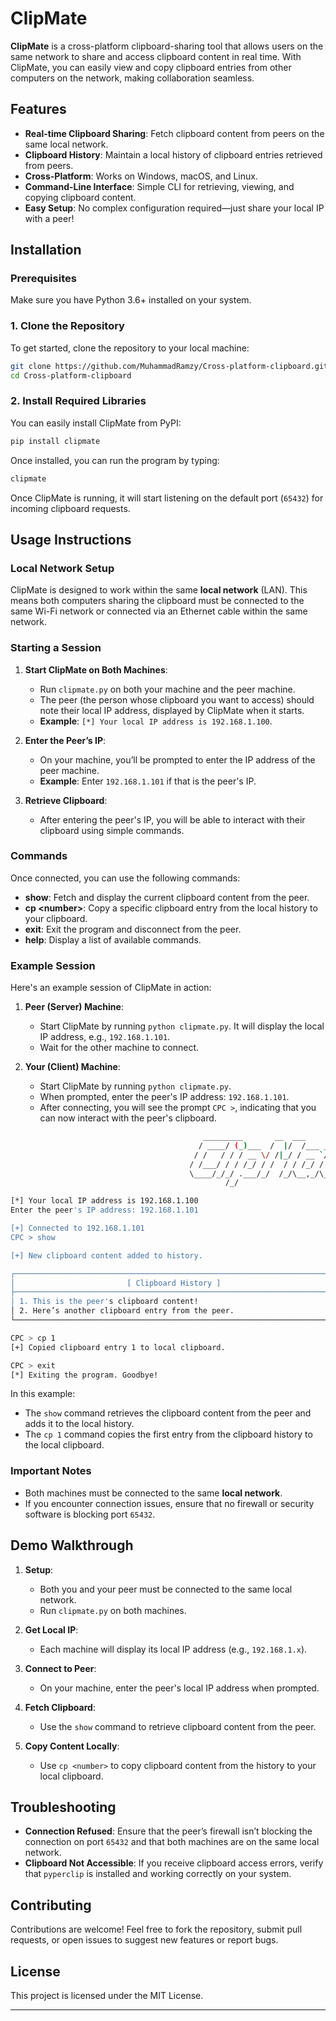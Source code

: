 # ClipMate

**ClipMate** is a cross-platform clipboard-sharing tool that allows users on the same network to share and access clipboard content in real time. With ClipMate, you can easily view and copy clipboard entries from other computers on the network, making collaboration seamless.

## Features

- **Real-time Clipboard Sharing**: Fetch clipboard content from peers on the same local network.
- **Clipboard History**: Maintain a local history of clipboard entries retrieved from peers.
- **Cross-Platform**: Works on Windows, macOS, and Linux.
- **Command-Line Interface**: Simple CLI for retrieving, viewing, and copying clipboard content.
- **Easy Setup**: No complex configuration required—just share your local IP with a peer!

## Installation

### Prerequisites

Make sure you have Python 3.6+ installed on your system.

### 1. Clone the Repository

To get started, clone the repository to your local machine:

```bash
git clone https://github.com/MuhammadRamzy/Cross-platform-clipboard.git
cd Cross-platform-clipboard
```

### 2. Install Required Libraries

You can easily install ClipMate from PyPI:

```bash
pip install clipmate
```
Once installed, you can run the program by typing:

```bash
clipmate
```

Once ClipMate is running, it will start listening on the default port (`65432`) for incoming clipboard requests.

## Usage Instructions

### Local Network Setup

ClipMate is designed to work within the same **local network** (LAN). This means both computers sharing the clipboard must be connected to the same Wi-Fi network or connected via an Ethernet cable within the same network.

### Starting a Session

1. **Start ClipMate on Both Machines**: 
   - Run `clipmate.py` on both your machine and the peer machine.
   - The peer (the person whose clipboard you want to access) should note their local IP address, displayed by ClipMate when it starts.
   - **Example**: `[*] Your local IP address is 192.168.1.100`.

2. **Enter the Peer’s IP**: 
   - On your machine, you’ll be prompted to enter the IP address of the peer machine.
   - **Example**: Enter `192.168.1.101` if that is the peer's IP.

3. **Retrieve Clipboard**: 
   - After entering the peer's IP, you will be able to interact with their clipboard using simple commands.

### Commands

Once connected, you can use the following commands:

- **show**: Fetch and display the current clipboard content from the peer.
- **cp \<number\>**: Copy a specific clipboard entry from the local history to your clipboard.
- **exit**: Exit the program and disconnect from the peer.
- **help**: Display a list of available commands.

### Example Session

Here's an example session of ClipMate in action:

1. **Peer (Server) Machine**:
   - Start ClipMate by running `python clipmate.py`. It will display the local IP address, e.g., `192.168.1.101`.
   - Wait for the other machine to connect.

2. **Your (Client) Machine**:
   - Start ClipMate by running `python clipmate.py`.
   - When prompted, enter the peer's IP address: `192.168.1.101`.
   - After connecting, you will see the prompt `CPC >`, indicating that you can now interact with the peer's clipboard.

```bash
                                           _________       __  ___      __
                                          / ____/ (_)___  /  |/  /___ _/ /____
                                         / /   / / / __ \/ /|_/ / __ `/ __/ _ \
                                        / /___/ / / /_/ / /  / / /_/ / /_/  __/
                                        \____/_/_/ .___/_/  /_/\__,_/\__/\___/
                                                /_/

[*] Your local IP address is 192.168.1.100
Enter the peer's IP address: 192.168.1.101

[+] Connected to 192.168.1.101
CPC > show

[+] New clipboard content added to history.

┌──────────────────────────────────────────────────────────────────────┐
│                         [ Clipboard History ]                        │
├──────────────────────────────────────────────────────────────────────┤
│ 1. This is the peer's clipboard content!                             │
│ 2. Here’s another clipboard entry from the peer.                     │
└──────────────────────────────────────────────────────────────────────┘

CPC > cp 1
[+] Copied clipboard entry 1 to local clipboard.

CPC > exit
[*] Exiting the program. Goodbye!
```

In this example:
- The `show` command retrieves the clipboard content from the peer and adds it to the local history.
- The `cp 1` command copies the first entry from the clipboard history to the local clipboard.

### Important Notes

- Both machines must be connected to the same **local network**.
- If you encounter connection issues, ensure that no firewall or security software is blocking port `65432`.

## Demo Walkthrough

1. **Setup**: 
   - Both you and your peer must be connected to the same local network.
   - Run `clipmate.py` on both machines.
   
2. **Get Local IP**: 
   - Each machine will display its local IP address (e.g., `192.168.1.x`).
   
3. **Connect to Peer**: 
   - On your machine, enter the peer's local IP address when prompted.

4. **Fetch Clipboard**: 
   - Use the `show` command to retrieve clipboard content from the peer.
   
5. **Copy Content Locally**: 
   - Use `cp <number>` to copy clipboard content from the history to your local clipboard.

## Troubleshooting

- **Connection Refused**: Ensure that the peer’s firewall isn’t blocking the connection on port `65432` and that both machines are on the same local network.
- **Clipboard Not Accessible**: If you receive clipboard access errors, verify that `pyperclip` is installed and working correctly on your system.

## Contributing

Contributions are welcome! Feel free to fork the repository, submit pull requests, or open issues to suggest new features or report bugs.

## License

This project is licensed under the MIT License.

---
